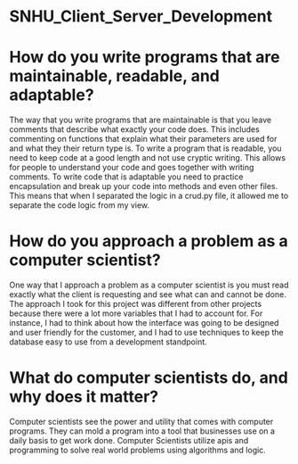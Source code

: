# SNHU_Client_Server_Development


# How do you write programs that are maintainable, readable, and adaptable?

The way that you write programs that are maintainable is that you leave comments that describe what exactly your code does. This includes commenting on functions that explain what their parameters are used for and what they their return type is. To write a program that is readable, you need to keep code at a good length and not use cryptic writing. This allows for people to understand your code and goes together with writing comments. To write code that is adaptable you need to practice encapsulation and break up your code into methods and even other files. This means that when I separated the logic in a crud.py file, it allowed me to separate the code logic from my view.

# How do you approach a problem as a computer scientist?

One way that I approach a problem as a computer scientist is you must read exactly what the client is requesting and see what can and cannot be done. The approach I took for this project was different from other projects because there were a lot more variables that I had to account for. For instance, I had to think about how the interface was going to be designed and user friendly for the customer, and I had to use techniques to keep the database easy to use from a development standpoint. 

# What do computer scientists do, and why does it matter?

Computer scientists see the power and utility that comes with computer programs. They can mold a program into a tool that businesses use on a daily basis to get work done. Computer Scientists utilize apis and programming to solve real world problems using algorithms and logic.

